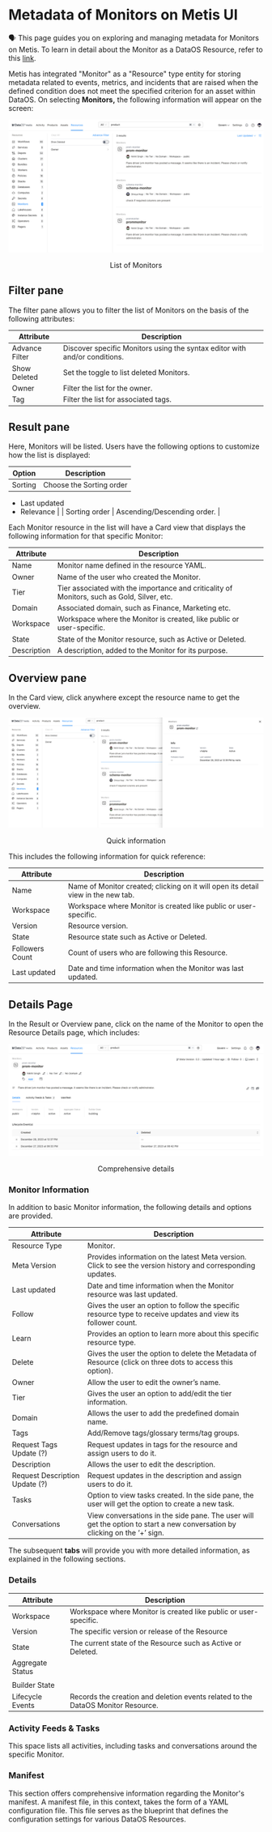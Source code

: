 # Metadata of Monitors on Metis UI

<aside class="callout">
🗣 This page guides you on exploring and managing metadata for Monitors on Metis. To learn in detail about the Monitor as a DataOS Resource, refer to this <a href="/resources/monitor/">link</a>.

</aside>

Metis has integrated "Monitor" as a "Resource" type entity for storing metadata related to events, metrics, and incidents that are raised when the defined condition does not meet the specified criterion for an asset within DataOS. On selecting **Monitors,** the following information will appear on the screen:

![monitors.png](metis_resources_monitors/monitors.png)
<figcaption align = "center"> List of Monitors  </figcaption>

## Filter pane

The filter pane allows you to filter the list of Monitors on the basis of the following attributes:

| Attribute | Description |
| --- | --- |
| Advance Filter | Discover specific Monitors using the syntax editor with and/or conditions. |
| Show Deleted | Set the toggle to list deleted Monitors. |
| Owner | Filter the list for the owner. |
| Tag | Filter the list for associated tags. |

## Result pane

Here, Monitors will be listed. Users have the following options to customize how the list is displayed:

| Option | Description |
| --- | --- |
| Sorting | Choose the Sorting order
- Last updated
- Relevance |
| Sorting order | Ascending/Descending order. |

Each Monitor resource in the list will have a Card view that displays the following information for that specific Monitor:

| Attribute | Description |
| --- | --- |
| Name | Monitor name defined in the resource YAML. |
| Owner | Name of the user who created the Monitor. |
| Tier | Tier associated with the importance and criticality of Monitors, such as Gold, Silver, etc. |
| Domain | Associated domain, such as Finance, Marketing etc. |
| Workspace | Workspace where the Monitor is created, like public or user-specific. |
| State | State of the Monitor resource, such as Active or Deleted. |
| Description | A description, added to the Monitor for its purpose. |

## Overview pane

In the Card view, click anywhere except the resource name to get the overview.

![monitor_overview.png](metis_resources_monitors/monitor_overview.png)
<figcaption align = "center"> Quick information  </figcaption>

This includes the following information for quick reference:

| Attribute | Description |
| --- | --- |
| Name | Name of Monitor created; clicking on it will open its detail view in the new tab. |
| Workspace | Workspace where Monitor is created like public or user-specific. |
| Version | Resource version. |
| State | Resource state such as Active or Deleted. |
| Followers Count | Count of users who are following this Resource. |
| Last updated | Date and time information when the Monitor was last updated. |

## Details Page

In the Result or Overview pane, click on the name of the Monitor to open the Resource Details page, which includes:

![monitors_details.png](metis_resources_monitors/monitors_details.png)
<figcaption align = "center"> Comprehensive details  </figcaption>

### **Monitor Information**

In addition to basic Monitor information, the following details and options are provided.

| Attribute | Description |
| --- | --- |
| Resource Type | Monitor. |
| Meta Version | Provides information on the latest Meta version. Click to see the version history and corresponding updates.  |
| Last updated | Date and time information when the Monitor resource was last updated. |
| Follow | Gives the user an option to follow the specific resource type to receive updates and view its follower count. |
| Learn | Provides an option to learn more about this specific resource type. |
| Delete | Gives the user the option to delete the Metadata of Resource (click on three dots to access this option). |
| Owner | Allow the user to edit the owner’s name. |
| Tier | Gives the user an option to add/edit the tier information. |
| Domain | Allows the user to add the predefined domain name. |
| Tags | Add/Remove tags/glossary terms/tag groups. |
| Request Tags Update (?) | Request updates in tags for the resource and assign users to do it. |
| Description | Allows the user to edit the description. |
| Request Description Update (?) | Request updates in the description and assign users to do it. |
| Tasks | Option to view tasks created. In the side pane, the user will get the option to create a new task. |
| Conversations | View conversations in the side pane. The user will get the option to start a new conversation by clicking on the ‘+’ sign. |

The subsequent **tabs** will provide you with more detailed information, as explained in the following sections.

### **Details**

| Attribute | Description |
| --- | --- |
| Workspace | Workspace where Monitor is created like public or user-specific. |
| Version | The specific version or release of the Resource |
| State | The current state of the Resource such as Active or Deleted. |
| Aggregate Status
 |  |
| Builder State |  |
| Lifecycle Events | Records the creation and deletion events related to the DataOS Monitor Resource. |

### **Activity Feeds & Tasks**

This space lists all activities, including tasks and conversations around the specific Monitor.

### **Manifest**

This section offers comprehensive information regarding the Monitor's manifest. A manifest file, in this context, takes the form of a YAML configuration file. This file serves as the blueprint that defines the configuration settings for various DataOS Resources.